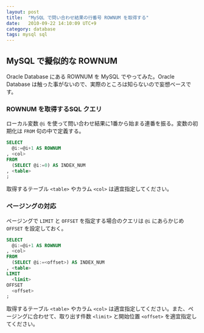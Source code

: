 ```yaml
---
layout: post
title:  "MySQL で問い合わせ結果の行番号 ROWNUM を取得する"
date:   2010-09-22 14:10:09 UTC+9
category: database
tags: mysql sql
---
```


## MySQL で擬似的な ROWNUM

Oracle Database にある ROWNUM を MySQL でやってみた。Oracle Database は触った事がないので、実際のところは知らないので妄想ベースです。

### ROWNUM を取得するSQL クエリ

ローカル変数 `@i` を使って問い合わせ結果に1番から始まる連番を振る。変数の初期化は `FROM` 句の中で定義する。

```sql
SELECT
  @i:=@i+1 AS ROWNUM
, <col>
FROM
  (SELECT @i:=0) AS INDEX_NUM
, <table>
;
```

取得するテーブル `<table>` やカラム `<col>` は適宜指定してください。

### ページングの対応

ページングで `LIMIT` と `OFFSET` を指定する場合のクエリは `@i` にあらかじめ `OFFSET` を設定しておく。

```sql
SELECT
  @i:=@i+1 AS ROWNUM
, <col>
FROM
  (SELECT @i:=<offset>) AS INDEX_NUM
, <table>
LIMIT
  <limit>
OFFSET
  <offset>
;
```

取得するテーブル `<table>` やカラム `<col>` は適宜指定してください。また、ページングに合わせて、取り出す件数 `<limit>` と開始位置 `<offset>` を適宜指定してください。
